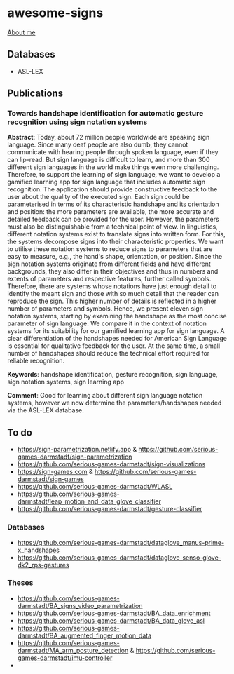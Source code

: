 # awesome-signs

[About me](https://www.etit.tu-darmstadt.de/serious-games/willkommen_sg/team_sg/team_sg_details_106944.de.jsp)

## Databases

- ASL-LEX

## Publications

### Towards handshape identification for automatic gesture recognition using sign notation systems

**Abstract**: Today, about 72 million people worldwide are speaking sign language. Since many deaf people are also dumb, they cannot communicate with hearing people through spoken language, even if they can lip-read. But sign language is difficult to learn, and more than 300 different sign languages in the world make things even more challenging. Therefore, to support the learning of sign language, we want to develop a gamified learning app for sign language that includes automatic sign recognition. The application should provide constructive feedback to the user about the quality of the executed sign. Each sign could be parameterised in terms of its characteristic handshape and its orientation and position: the more parameters are available, the more accurate and detailed feedback can be provided for the user. However, the parameters must also be distinguishable from a technical point of view.
In linguistics, different notation systems exist to translate signs into written form. For this, the systems decompose signs into their characteristic properties. We want to utilise these notation systems to reduce signs to parameters that are easy to measure, e.g., the hand's shape, orientation, or position. Since the sign notation systems originate from different fields and have different backgrounds, they also differ in their objectives and thus in numbers and extents of parameters and respective features, further called symbols. Therefore, there are systems whose notations have just enough detail to identify the meant sign and those with so much detail that the reader can reproduce the sign. This higher number of details is reflected in a higher number of parameters and symbols.
Hence, we present eleven sign notation systems, starting by examining the handshape as the most concise parameter of sign language. We compare it in the context of notation systems for its suitability for our gamified learning app for sign language. A clear differentiation of the handshapes needed for American Sign Language is essential for qualitative feedback for the user. At the same time, a small number of handshapes should reduce the technical effort required for reliable recognition.

**Keywords**: handshape identification, gesture recognition, sign language, sign notation systems, sign learning app

**Comment**: Good for learning about different sign language notation systems, however we now determine the parameters/handshapes needed via the ASL-LEX database.

## To do
- https://sign-parametrization.netlify.app & https://github.com/serious-games-darmstadt/sign-parametrization
- https://github.com/serious-games-darmstadt/sign-visualizations
- https://sign-games.com & https://github.com/serious-games-darmstadt/sign-games
- https://github.com/serious-games-darmstadt/WLASL
- https://github.com/serious-games-darmstadt/leap_motion_and_data_glove_classifier
- https://github.com/serious-games-darmstadt/gesture-classifier

### Databases
- https://github.com/serious-games-darmstadt/dataglove_manus-prime-x_handshapes
- https://github.com/serious-games-darmstadt/dataglove_senso-glove-dk2_rps-gestures

### Theses
- https://github.com/serious-games-darmstadt/BA_signs_video_parametrization
- https://github.com/serious-games-darmstadt/BA_data_enrichment
- https://github.com/serious-games-darmstadt/BA_data_glove_asl
- https://github.com/serious-games-darmstadt/BA_augmented_finger_motion_data
- https://github.com/serious-games-darmstadt/MA_arm_posture_detection & https://github.com/serious-games-darmstadt/imu-controller
- [comment]: <> (wo sind die anderen MAs? Alle BAs hier?)
